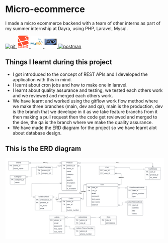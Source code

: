 
# Micro-ecommerce

I made a micro ecommerce backend with a team of other interns as part of my summer internship at Dayra, using PHP, Laravel, Mysql.

<p align="left"> <a href="https://git-scm.com/" target="_blank" rel="noreferrer"> <img src="https://www.vectorlogo.zone/logos/git-scm/git-scm-icon.svg" alt="git" width="40" height="40"/> </a> <a href="https://laravel.com/" target="_blank" rel="noreferrer"> <img src="https://raw.githubusercontent.com/devicons/devicon/master/icons/laravel/laravel-plain-wordmark.svg" alt="laravel" width="40" height="40"/> </a> <a href="https://www.mysql.com/" target="_blank" rel="noreferrer"> <img src="https://raw.githubusercontent.com/devicons/devicon/master/icons/mysql/mysql-original-wordmark.svg" alt="mysql" width="40" height="40"/> </a> <a href="https://www.php.net" target="_blank" rel="noreferrer"> <img src="https://raw.githubusercontent.com/devicons/devicon/master/icons/php/php-original.svg" alt="php" width="40" height="40"/> </a> <a href="https://postman.com" target="_blank" rel="noreferrer"> <img src="https://www.vectorlogo.zone/logos/getpostman/getpostman-icon.svg" alt="postman" width="40" height="40"/> </a> </p>


<h2>Things I learnt during this project</h2>

<ul>
<li>I got introduced to the concept of REST APIs and I developed the application with this in mind. </li>
<li>I learnt about cron jobs and how to make one in laravel. </li>
<li>I learnt about quality assurance and testing, we tested each others work and we reviewed and merged each others work. </li>
<li>We have learnt and worked using the gitflow work flow method where we make three branches (main, dev and qa), main is the production, dev is the branch that we develope in it as we take feature branchs from it then making a pull request then the code get reviewed and merged to the dev, the qa is the branch where we make the quality assurance.</li>
<li>We have made the ERD diagram for the project so we have learnt alot about database design. </li>
</ul>


<h2>This is the ERD diagram</h2>

![](https://github.com/AdelBenAshraf/micro-ecommerce-backend/blob/main/project_showcase/micro-ecommerce-erd-digram-v4.png)
